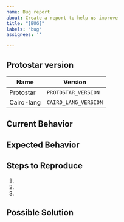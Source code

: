 ```yaml
---
name: Bug report
about: Create a report to help us improve
title: "[BUG]"
labels: 'bug'
assignees: ''

---
```


<!--- Provide a general summary of the issue in the Title above. -->

## Protostar version
<!--- Tell us what Protostar version you are running. -->
<!--- You can check the Protostar version by running `protostar -v`. -->
| Name       | Version              |
| ---------- | -------------------- |
| Protostar  | `PROTOSTAR_VERSION`  |
| Cairo-lang | `CAIRO_LANG_VERSION` |


## Current Behavior
<!--- Tell us what happens instead of the expected behavior. -->


## Expected Behavior
<!--- Tell us what should happen -->


## Steps to Reproduce
<!--- Provide a link to a live example, or an unambiguous set of steps to -->
<!--- reproduce this bug. Include code to reproduce, if relevant. -->
1.
2.
3.

## Possible Solution
<!--- Not obligatory, but suggest a fix/reason for the bug. -->